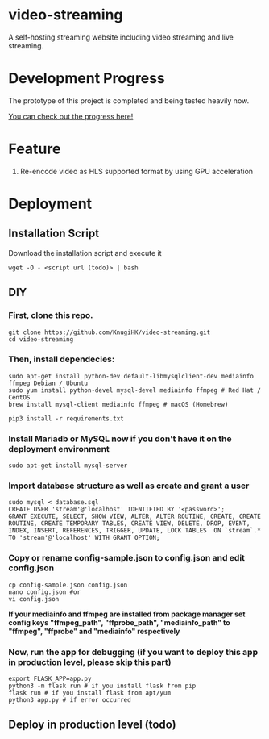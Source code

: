 # video-streaming
A self-hosting streaming website including video streaming and live streaming.

# Development Progress
The prototype of this project is completed and being tested heavily now. 

[You can check out the progress here!](https://github.com/users/KnugiHK/projects/3)

# Feature
1. Re-encode video as HLS supported format by using GPU acceleration

# Deployment
## Installation Script
Download the installation script and execute it
```shell
wget -O - <script url (todo)> | bash
```

## DIY
### First, clone this repo.
```shell
git clone https://github.com/KnugiHK/video-streaming.git
cd video-streaming
```
### Then, install dependecies:
```shell
sudo apt-get install python-dev default-libmysqlclient-dev mediainfo ffmpeg Debian / Ubuntu
sudo yum install python-devel mysql-devel mediainfo ffmpeg # Red Hat / CentOS
brew install mysql-client mediainfo ffmpeg # macOS (Homebrew)
```
```shell
pip3 install -r requirements.txt
```
### Install Mariadb or MySQL now if you don't have it on the deployment environment
```sheel
sudo apt-get install mysql-server
```
### Import database structure as well as create and grant a user 
```shell
sudo mysql < database.sql
CREATE USER 'stream'@'localhost' IDENTIFIED BY '<password>';
GRANT EXECUTE, SELECT, SHOW VIEW, ALTER, ALTER ROUTINE, CREATE, CREATE ROUTINE, CREATE TEMPORARY TABLES, CREATE VIEW, DELETE, DROP, EVENT, INDEX, INSERT, REFERENCES, TRIGGER, UPDATE, LOCK TABLES  ON `stream`.* TO 'stream'@'localhost' WITH GRANT OPTION;
```

### Copy or rename config-sample.json to config.json and edit config.json
```shell
cp config-sample.json config.json
nano config.json #or
vi config.json
```
**If your mediainfo and ffmpeg are installed from package manager set config keys "ffmpeg_path", "ffprobe_path", "mediainfo_path" to "ffmpeg", "ffprobe" and "mediainfo" respectively**

### Now, run the app for debugging (if you want to deploy this app in production level, please skip this part)
```shell
export FLASK_APP=app.py
python3 -m flask run # if you install flask from pip
flask run # if you install flask from apt/yum
python3 app.py # if error occurred
```
## Deploy in production level (todo)




